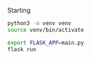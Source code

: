 

Starting
```bash
python3 -m venv venv
source venv/bin/activate

export FLASK_APP=main.py
flask run
```